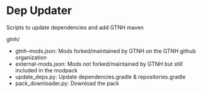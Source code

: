 # Dep Updater

Scripts to update dependencies and add GTNH maven

gtnh/
* gtnh-mods.json: Mods forked/maintained by GTNH on the GTNH github organization
* external-mods.json: Mods not forked/maintained by GTNH but still included in the modpack
* update_deps.py: Update dependencies.gradle & repositories.gradle
* pack_downloader.py: Download the pack